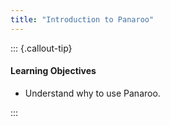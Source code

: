 ```yaml
---
title: "Introduction to Panaroo"
---
```


::: {.callout-tip}
#### Learning Objectives

- Understand why to use Panaroo.

:::

